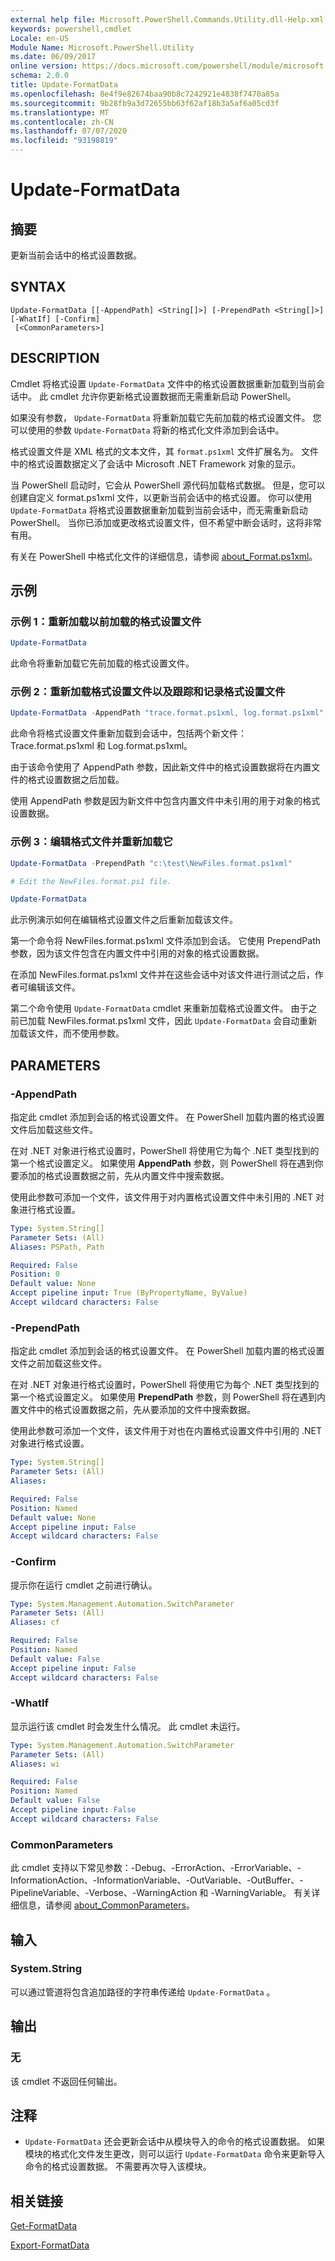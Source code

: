 ```yaml
---
external help file: Microsoft.PowerShell.Commands.Utility.dll-Help.xml
keywords: powershell,cmdlet
Locale: en-US
Module Name: Microsoft.PowerShell.Utility
ms.date: 06/09/2017
online version: https://docs.microsoft.com/powershell/module/microsoft.powershell.utility/update-formatdata?view=powershell-7.1&WT.mc_id=ps-gethelp
schema: 2.0.0
title: Update-FormatData
ms.openlocfilehash: 8e4f9e82674baa90b8c7242921e4838f7470a85a
ms.sourcegitcommit: 9b28fb9a3d72655bb63f62af18b3a5af6a05cd3f
ms.translationtype: MT
ms.contentlocale: zh-CN
ms.lasthandoff: 07/07/2020
ms.locfileid: "93198819"
---
```

# Update-FormatData

## 摘要
更新当前会话中的格式设置数据。

## SYNTAX

```
Update-FormatData [[-AppendPath] <String[]>] [-PrependPath <String[]>] [-WhatIf] [-Confirm]
 [<CommonParameters>]
```

## DESCRIPTION

Cmdlet 将格式设置 `Update-FormatData` 文件中的格式设置数据重新加载到当前会话中。 此 cmdlet 允许你更新格式设置数据而无需重新启动 PowerShell。

如果没有参数， `Update-FormatData` 将重新加载它先前加载的格式设置文件。
您可以使用的参数 `Update-FormatData` 将新的格式化文件添加到会话中。

格式设置文件是 XML 格式的文本文件，其 `format.ps1xml` 文件扩展名为。 文件中的格式设置数据定义了会话中 Microsoft .NET Framework 对象的显示。

当 PowerShell 启动时，它会从 PowerShell 源代码加载格式数据。 但是，您可以创建自定义 format.ps1xml 文件，以更新当前会话中的格式设置。 你可以使用 `Update-FormatData` 将格式设置数据重新加载到当前会话中，而无需重新启动 PowerShell。 当你已添加或更改格式设置文件，但不希望中断会话时，这将非常有用。

有关在 PowerShell 中格式化文件的详细信息，请参阅 [about_Format.ps1xml](../Microsoft.PowerShell.Core/About/about_Format.ps1xml.md)。

## 示例

### 示例 1：重新加载以前加载的格式设置文件

```powershell
Update-FormatData
```

此命令将重新加载它先前加载的格式设置文件。

### 示例 2：重新加载格式设置文件以及跟踪和记录格式设置文件

```powershell
Update-FormatData -AppendPath "trace.format.ps1xml, log.format.ps1xml"
```

此命令将格式设置文件重新加载到会话中，包括两个新文件：Trace.format.ps1xml 和 Log.format.ps1xml。

由于该命令使用了 AppendPath  参数，因此新文件中的格式设置数据将在内置文件的格式设置数据之后加载。

使用 AppendPath  参数是因为新文件中包含内置文件中未引用的用于对象的格式设置数据。

### 示例 3：编辑格式文件并重新加载它

```powershell
Update-FormatData -PrependPath "c:\test\NewFiles.format.ps1xml"

# Edit the NewFiles.format.ps1 file.

Update-FormatData
```

此示例演示如何在编辑格式设置文件之后重新加载该文件。

第一个命令将 NewFiles.format.ps1xml 文件添加到会话。 它使用 PrependPath  参数，因为该文件包含在内置文件中引用的对象的格式设置数据。

在添加 NewFiles.format.ps1xml 文件并在这些会话中对该文件进行测试之后，作者可编辑该文件。

第二个命令使用 `Update-FormatData` cmdlet 来重新加载格式设置文件。 由于之前已加载 NewFiles.format.ps1xml 文件，因此 `Update-FormatData` 会自动重新加载该文件，而不使用参数。

## PARAMETERS

### -AppendPath

指定此 cmdlet 添加到会话的格式设置文件。 在 PowerShell 加载内置的格式设置文件后加载这些文件。

在对 .NET 对象进行格式设置时，PowerShell 将使用它为每个 .NET 类型找到的第一个格式设置定义。 如果使用 **AppendPath** 参数，则 PowerShell 将在遇到你要添加的格式设置数据之前，先从内置文件中搜索数据。

使用此参数可添加一个文件，该文件用于对内置格式设置文件中未引用的 .NET 对象进行格式设置。

```yaml
Type: System.String[]
Parameter Sets: (All)
Aliases: PSPath, Path

Required: False
Position: 0
Default value: None
Accept pipeline input: True (ByPropertyName, ByValue)
Accept wildcard characters: False
```

### -PrependPath

指定此 cmdlet 添加到会话的格式设置文件。 在 PowerShell 加载内置的格式设置文件之前加载这些文件。

在对 .NET 对象进行格式设置时，PowerShell 将使用它为每个 .NET 类型找到的第一个格式设置定义。 如果使用 **PrependPath** 参数，则 PowerShell 将在遇到内置文件中的格式设置数据之前，先从要添加的文件中搜索数据。

使用此参数可添加一个文件，该文件用于对也在内置格式设置文件中引用的 .NET 对象进行格式设置。

```yaml
Type: System.String[]
Parameter Sets: (All)
Aliases:

Required: False
Position: Named
Default value: None
Accept pipeline input: False
Accept wildcard characters: False
```

### -Confirm

提示你在运行 cmdlet 之前进行确认。

```yaml
Type: System.Management.Automation.SwitchParameter
Parameter Sets: (All)
Aliases: cf

Required: False
Position: Named
Default value: False
Accept pipeline input: False
Accept wildcard characters: False
```

### -WhatIf

显示运行该 cmdlet 时会发生什么情况。
此 cmdlet 未运行。

```yaml
Type: System.Management.Automation.SwitchParameter
Parameter Sets: (All)
Aliases: wi

Required: False
Position: Named
Default value: False
Accept pipeline input: False
Accept wildcard characters: False
```

### CommonParameters

此 cmdlet 支持以下常见参数：-Debug、-ErrorAction、-ErrorVariable、-InformationAction、-InformationVariable、-OutVariable、-OutBuffer、-PipelineVariable、-Verbose、-WarningAction 和 -WarningVariable。 有关详细信息，请参阅 [about_CommonParameters](https://go.microsoft.com/fwlink/?LinkID=113216)。

## 输入

### System.String

可以通过管道将包含追加路径的字符串传递给 `Update-FormatData` 。

## 输出

### 无

该 cmdlet 不返回任何输出。

## 注释

- `Update-FormatData` 还会更新会话中从模块导入的命令的格式设置数据。 如果模块的格式化文件发生更改，则可以运行 `Update-FormatData` 命令来更新导入命令的格式设置数据。 不需要再次导入该模块。

## 相关链接

[Get-FormatData](Get-FormatData.md)

[Export-FormatData](Export-FormatData.md)
